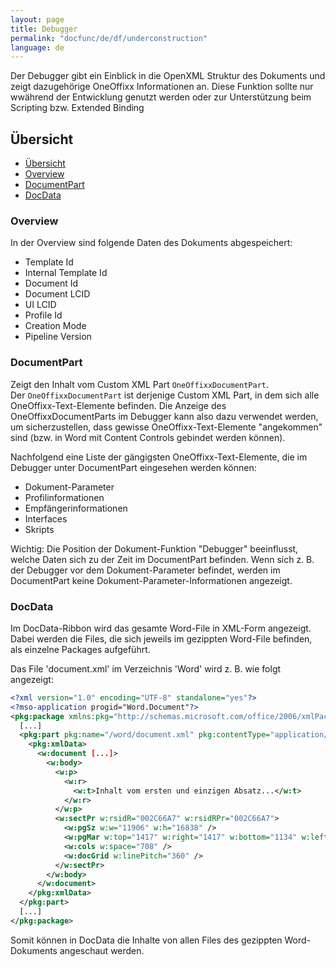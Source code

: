 ```yaml
---
layout: page
title: Debugger
permalink: "docfunc/de/df/underconstruction"
language: de
---
```


Der Debugger gibt ein Einblick in die OpenXML Struktur des Dokuments und zeigt dazugehörige OneOffixx
Informationen an. Diese Funktion sollte nur wwährend der Entwicklung genutzt werden oder zur Unterstützung beim
Scripting bzw. Extended Binding

## Übersicht
<!-- TOC -->
- [Übersicht](#übersicht)
- [Overview](#overview)
- [DocumentPart](#documentpart)
- [DocData](#docdata)
<!-- /TOC -->

### Overview
In der Overview sind folgende Daten des Dokuments abgespeichert:
 
-  Template Id
-  Internal Template Id
-  Document Id
-  Document LCID
-  UI LCID
-  Profile Id
-  Creation Mode
-  Pipeline Version

### DocumentPart
Zeigt den Inhalt vom Custom XML Part `OneOffixxDocumentPart`.<br />
Der `OneOffixxDocumentPart` ist derjenige Custom XML Part, in dem sich alle OneOffixx-Text-Elemente befinden. Die Anzeige des OneOffixxDocumentParts im Debugger kann also dazu verwendet werden, um sicherzustellen, dass gewisse OneOffixx-Text-Elemente "angekommen" sind (bzw. in Word mit Content Controls gebindet werden können).

Nachfolgend eine Liste der gängigsten OneOffixx-Text-Elemente, die im Debugger unter DocumentPart eingesehen werden können:

-  Dokument-Parameter
-  Profilinformationen
-  Empfängerinformationen
-  Interfaces
-  Skripts

Wichtig: Die Position der Dokument-Funktion "Debugger" beeinflusst, welche Daten sich zu der Zeit im DocumentPart befinden. Wenn sich z. B. der Debugger vor dem Dokument-Parameter befindet, werden im DocumentPart keine Dokument-Parameter-Informationen angezeigt.

### DocData

Im DocData-Ribbon wird das gesamte Word-File in XML-Form angezeigt. Dabei werden die Files, die sich jeweils im gezippten Word-File befinden, als einzelne Packages aufgeführt.

Das File 'document.xml' im Verzeichnis 'Word' wird z. B. wie folgt angezeigt:

```xml
<?xml version="1.0" encoding="UTF-8" standalone="yes"?>
<?mso-application progid="Word.Document"?>
<pkg:package xmlns:pkg="http://schemas.microsoft.com/office/2006/xmlPackage">
  [...]
  <pkg:part pkg:name="/word/document.xml" pkg:contentType="application/vnd.openxmlformats-officedocument.wordprocessingml.document.main+xml">
    <pkg:xmlData>
      <w:document [...]>
        <w:body>
          <w:p>
            <w:r>
              <w:t>Inhalt vom ersten und einzigen Absatz...</w:t>
            </w:r>
          </w:p>
          <w:sectPr w:rsidR="002C66A7" w:rsidRPr="002C66A7">
            <w:pgSz w:w="11906" w:h="16838" />
            <w:pgMar w:top="1417" w:right="1417" w:bottom="1134" w:left="1417" w:header="708" w:footer="708" w:gutter="0" />
            <w:cols w:space="708" />
            <w:docGrid w:linePitch="360" />
          </w:sectPr>
        </w:body>
      </w:document>
    </pkg:xmlData>
  </pkg:part>
  [...]
</pkg:package>
```

Somit können in DocData die Inhalte von allen Files des gezippten Word-Dokuments angeschaut werden.


